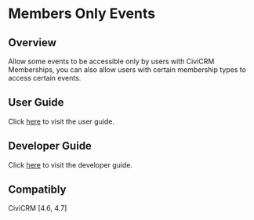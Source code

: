 # Members Only Events

## Overview
Allow some events to be accessible only by users with CiviCRM Memberships, you can also allow users with certain membership types to access certain events.

## User Guide

Click [here](docs/user-guide.md) to visit the user guide.
 
 
## Developer Guide
 
Click [here](docs/developer-guide.md) to visit the developer guide.

## Compatibly
 
CiviCRM [4.6, 4.7]
